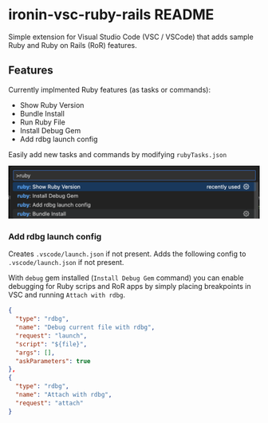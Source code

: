 # ironin-vsc-ruby-rails README

Simple extension for Visual Studio Code (VSC / VSCode) that adds sample Ruby and Ruby on Rails (RoR) features.

## Features

Currently implmented Ruby features (as tasks or commands):
- Show Ruby Version
- Bundle Install
- Run Ruby File
- Install Debug Gem
- Add rdbg launch config

Easily add new tasks and commands by modifying `rubyTasks.json`

![feature X](images/commands.png)

### Add rdbg launch config

Creates `.vscode/launch.json` if not present.
Adds the following config to `.vscode/launch.json` if not present.

With `debug` gem installed (`Install Debug Gem` command) you can enable debugging for Ruby scrips and RoR apps by simply placing breakpoints in VSC and running `Attach with rdbg`.

```json
{
  "type": "rdbg",
  "name": "Debug current file with rdbg",
  "request": "launch",
  "script": "${file}",
  "args": [],
  "askParameters": true
},
{
  "type": "rdbg",
  "name": "Attach with rdbg",
  "request": "attach"
}
```
